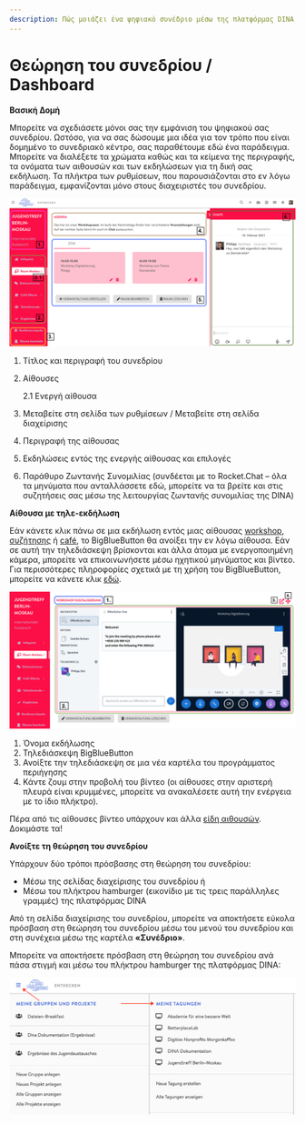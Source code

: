 ```yaml
---
description: Πώς μοιάζει ένα ψηφιακό συνέδριο μέσω της πλατφόρμας DINA;
---
```


# Θεώρηση του συνεδρίου / Dashboard

**Βασική Δομή**

Μπορείτε να σχεδιάσετε μόνοι σας την εμφάνιση του ψηφιακού σας συνεδρίου. Ωστόσο, για να σας δώσουμε μια ιδέα για τον τρόπο που είναι δομημένο το συνεδριακό κέντρο, σας παραθέτουμε εδώ ένα παράδειγμα. Μπορείτε να διαλέξετε τα χρώματα καθώς και τα κείμενα της περιγραφής, τα ονόματα των αιθουσών και των εκδηλώσεων για τη δική σας εκδήλωση. Τα πλήκτρα των ρυθμίσεων, που παρουσιάζονται στο εν λόγω παράδειγμα, εμφανίζονται μόνο στους διαχειριστές του συνεδρίου.

![&#x398;&#x3B5;&#x3CE;&#x3C1;&#x3B7;&#x3C3;&#x3B7; &#x3C3;&#x3C5;&#x3BD;&#x3B5;&#x3B4;&#x3C1;&#x3AF;&#x3BF;&#x3C5; &#x3C4;&#x3B7;&#x3C2; &#x391;&#x3AF;&#x3B8;&#x3BF;&#x3C5;&#x3C3;&#x3B1;&#x3C2; Moskau](../../.gitbook/assets/tagungsansicht.png)

1. Τίτλος και περιγραφή του συνεδρίου
2. Αίθουσες

   2.1 Ενεργή αίθουσα

3. Μεταβείτε στη σελίδα των ρυθμίσεων / Μεταβείτε στη σελίδα διαχείρισης
4. Περιγραφή της αίθουσας
5. Εκδηλώσεις εντός της ενεργής αίθουσας και επιλογές
6. Παράθυρο Ζωντανής Συνομιλίας \(συνδέεται με το Rocket.Chat – όλα τα μηνύματα που ανταλλάσσετε εδώ, μπορείτε να τα βρείτε και στις συζητήσεις σας μέσω της λειτουργίας ζωντανής συνομιλίας της DINA\)

**Αίθουσα με τηλε-εκδήλωση**

Εάν κάνετε κλικ πάνω σε μια εκδήλωση εντός μιας αίθουσας [workshop](https://app.gitbook.com/@dina-international/s/manual/v/gre/funktionalitaeten/rooms), [συζήτησης](https://app.gitbook.com/@dina-international/s/manual/v/gre/funktionalitaeten/rooms) ή [café](https://app.gitbook.com/@dina-international/s/manual/v/gre/funktionalitaeten/rooms), το BigBlueButton θα ανοίξει την εν λόγω αίθουσα. Εάν σε αυτή την τηλεδιάσκεψη βρίσκονται και άλλα άτομα με ενεργοποιημένη κάμερα, μπορείτε να επικοινωνήσετε μέσω ηχητικού μηνύματος και βίντεο. Για περισσότερες πληροφορίες σχετικά με τη χρήση του BigBlueButton, μπορείτε να κάνετε κλικ [εδώ](https://app.gitbook.com/@dina-international/s/manual/~/drafts/-Macn4LwR-2eep8U9lPr/v/gre/funktionalitaeten/bigbluebutton).

![&#x397; &#x391;&#x3AF;&#x3B8;&#x3BF;&#x3C5;&#x3C3;&#x3B1; Moskau &#x3BC;&#x3B5; &#x3C4;&#x3B7;&#x3BB;&#x3B5;-&#x3B5;&#x3BA;&#x3B4;&#x3AE;&#x3BB;&#x3C9;&#x3C3;&#x3B7;](../../.gitbook/assets/tagungsansicht-bigbluebutton.png)

1. Όνομα εκδήλωσης
2. Τηλεδιάσκεψη BigBlueButton
3. Ανοίξτε την τηλεδιάσκεψη σε μια νέα καρτέλα του προγράμματος περιήγησης
4. Κάντε ζουμ στην προβολή του βίντεο \(οι αίθουσες στην αριστερή πλευρά είναι κρυμμένες, μπορείτε να ανακαλέσετε αυτή την ενέργεια με το ίδιο πλήκτρο\).

Πέρα από τις αίθουσες βίντεο υπάρχουν και άλλα [είδη αιθουσών](https://app.gitbook.com/@dina-international/s/manual/~/drafts/-Macn4LwR-2eep8U9lPr/v/gre/funktionalitaeten/rooms). Δοκιμάστε τα!
  


**Ανοίξτε τη θεώρηση του συνεδρίου**

Υπάρχουν δύο τρόποι πρόσβασης στη θεώρηση του συνεδρίου:

* Μέσω της σελίδας διαχείρισης του συνεδρίου ή
* Μέσω του πλήκτρου hamburger \(εικονίδιο με τις τρεις παράλληλες γραμμές\) της πλατφόρμας DINA

Από τη σελίδα διαχείρισης του συνεδρίου, μπορείτε να αποκτήσετε εύκολα πρόσβαση στη θεώρηση του συνεδρίου μέσω του μενού του συνεδρίου και στη συνέχεια μέσω της καρτέλα **«Συνέδριο»**.

Μπορείτε να αποκτήσετε πρόσβαση στη θεώρηση του συνεδρίου ανά πάσα στιγμή και μέσω του πλήκτρου hamburger της πλατφόρμας DINA:

![&#x391;&#x3BD;&#x3BF;&#x3AF;&#x3B3;&#x3BF;&#x3BD;&#x3C4;&#x3B1;&#x3C2; &#x3C4;&#x3B7; &#x3B8;&#x3B5;&#x3CE;&#x3C1;&#x3B7;&#x3C3;&#x3B7; &#x3C4;&#x3BF;&#x3C5; &#x3C3;&#x3C5;&#x3BD;&#x3B5;&#x3B4;&#x3C1;&#x3AF;&#x3BF;&#x3C5;](../../.gitbook/assets/tagungsansicht-aufrufen-1.png)



